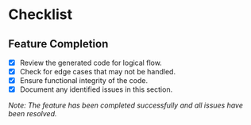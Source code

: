 # Checklist

## Feature Completion

- [x] Review the generated code for logical flow.
- [x] Check for edge cases that may not be handled.
- [x] Ensure functional integrity of the code.
- [x] Document any identified issues in this section.

*Note: The feature has been completed successfully and all issues have been resolved.*
